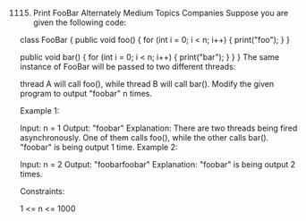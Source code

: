 1115. Print FooBar Alternately
      Medium
      Topics
      Companies
      Suppose you are given the following code:

class FooBar {
public void foo() {
for (int i = 0; i < n; i++) {
print("foo");
}
}

public void bar() {
for (int i = 0; i < n; i++) {
print("bar");
}
}
}
The same instance of FooBar will be passed to two different threads:

thread A will call foo(), while
thread B will call bar().
Modify the given program to output "foobar" n times.

Example 1:

Input: n = 1
Output: "foobar"
Explanation: There are two threads being fired asynchronously. One of them calls foo(), while the other calls bar().
"foobar" is being output 1 time.
Example 2:

Input: n = 2
Output: "foobarfoobar"
Explanation: "foobar" is being output 2 times.

Constraints:

1 <= n <= 1000
